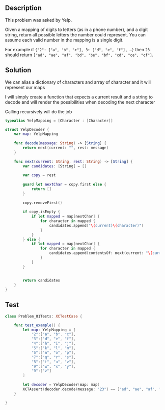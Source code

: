 ## Description

This problem was asked by Yelp.

Given a mapping of digits to letters (as in a phone number), and a digit string, return all possible letters the number could represent. You can assume each valid number in the mapping is a single digit.

For example if `{"2": ["a", "b", "c"], 3: ["d", "e", "f"], …}` then `23` should return `["ad", "ae", "af", "bd", "be", "bf", "cd", "ce", "cf"]`.

## Solution

We can alias a dictionary of characters and array of character and it will represent our maps
 
I will simply create a function that expects a current result and a string to decode and will render the possibilities when decoding the next character

Calling recursively will do the job

```swift
typealias YelpMapping = [Character : [Character]]

struct YelpDecoder {
    var map: YelpMapping
    
    func decode(message: String) -> [String] {
        return next(current: "", rest: message)
    }
    
    func next(current: String, rest: String) -> [String] {
        var candidates: [String] = []
        
        var copy = rest
        
        guard let nextChar = copy.first else {
            return []
        }
        
        copy.removeFirst()
        
        if copy.isEmpty {
            if let mapped = map[nextChar] {
                for character in mapped {
                    candidates.append("\(current)\(character)")
                }
            }
        } else {
            if let mapped = map[nextChar] {
                for character in mapped {
                    candidates.append(contentsOf: next(current: "\(current)\(character)", rest: copy))
                }
            }
        }
        
        
        return candidates
    }
}
```

## Test

```swift
class Problem_81Tests: XCTestCase {

    func test_example() {
        let map: YelpMapping = [
            "2":["a", "b", "c"],
            "3":["d", "e", "f"],
            "4":["h", "i", "j"],
            "5":["k", "l", "m"],
            "6":["n", "o", "p"],
            "7":["q", "r", "s"],
            "8":["t", "u", "v"],
            "9":["w", "x", "y"],
            "0":["z"]
        ]
        
        let decoder = YelpDecoder(map: map)
        XCTAssert(decoder.decode(message: "23") == ["ad", "ae", "af", "bd", "be", "bf", "cd", "ce", "cf"])
    }

}
```